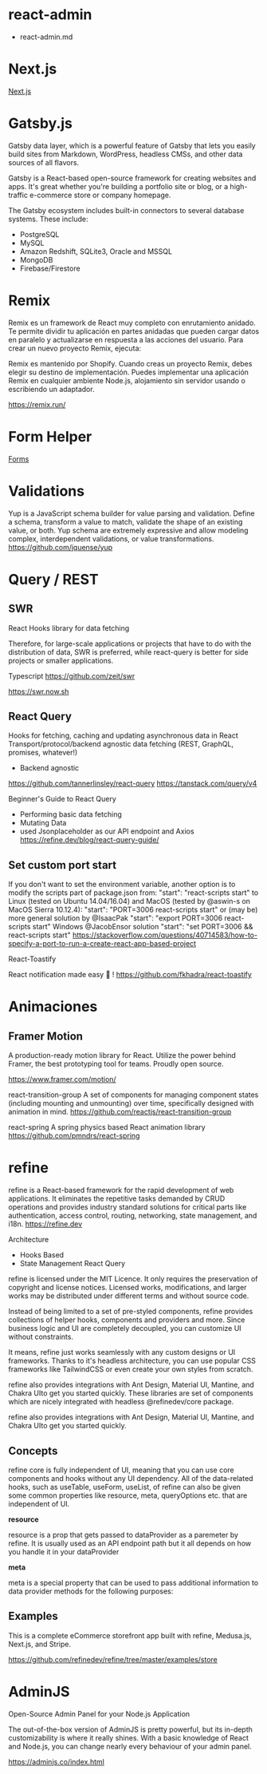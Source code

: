 # react-admin

- react-admin.md


# Next.js
 
[Next.js](Next.js.md)


# Gatsby.js

Gatsby data layer, which is a powerful feature of Gatsby that lets you easily build sites from Markdown, WordPress, headless CMSs, and other data sources of all flavors.

Gatsby is a React-based open-source framework for creating websites and apps. It's great whether you're building a portfolio site or blog, or a high-traffic e-commerce store or company homepage.


The Gatsby ecosystem includes built-in connectors to several database systems. These include:

-    PostgreSQL
-    MySQL
-    Amazon Redshift, SQLite3, Oracle and MSSQL
-    MongoDB
-    Firebase/Firestore

# Remix 

Remix es un framework de React muy completo con enrutamiento anidado. Te permite dividir tu aplicación en partes anidadas que pueden cargar datos en paralelo y actualizarse en respuesta a las acciones del usuario. Para crear un nuevo proyecto Remix, ejecuta:

Remix es mantenido por Shopify. Cuando creas un proyecto Remix, debes elegir su destino de implementación. Puedes implementar una aplicación Remix en cualquier ambiente Node.js, alojamiento sin servidor usando o escribiendo un adaptador.


https://remix.run/

# Form Helper

[Forms](form.md)



# Validations

Yup is a JavaScript schema builder for value parsing and validation. Define a schema, transform a value to match, validate the shape of an existing value, or both. Yup schema are extremely expressive and allow modeling complex, interdependent validations, or value transformations.
https://github.com/jquense/yup


# Query / REST


## SWR

React Hooks library for data fetching

Therefore, for large-scale applications or projects that have to do with the distribution of data, SWR is preferred, while react-query is better for side projects or smaller applications.

Typescript
https://github.com/zeit/swr

https://swr.now.sh

## React Query

Hooks for fetching, caching and updating asynchronous data in React
Transport/protocol/backend agnostic data fetching (REST, GraphQL, promises, whatever!)

-  Backend agnostic

https://github.com/tannerlinsley/react-query
https://tanstack.com/query/v4


Beginner's Guide to React Query

- Performing basic data fetching
- Mutating Data
- used Jsonplaceholder as our API endpoint and Axios 
https://refine.dev/blog/react-query-guide/



## Set custom port start
If you don't want to set the environment variable, another option is to modify the scripts part of package.json from:
"start": "react-scripts start"
to
Linux (tested on Ubuntu 14.04/16.04) and MacOS (tested by @aswin-s on MacOS Sierra 10.12.4):
"start": "PORT=3006 react-scripts start"
or (may be) more general solution by @IsaacPak
"start": "export PORT=3006 react-scripts start"
Windows @JacobEnsor solution
"start": "set PORT=3006 && react-scripts start"
https://stackoverflow.com/questions/40714583/how-to-specify-a-port-to-run-a-create-react-app-based-project




React-Toastify

React notification made easy 🚀 ! 
https://github.com/fkhadra/react-toastify


# Animaciones

## Framer Motion

A production-ready motion library for React. Utilize the power behind Framer, the best prototyping tool for teams. Proudly open source.

https://www.framer.com/motion/

react-transition-group
A set of components for managing component states (including mounting and unmounting) over time, specifically designed with animation in mind.
https://github.com/reactjs/react-transition-group

react-spring
A spring physics based React animation library
https://github.com/pmndrs/react-spring

# refine 

refine is a React-based framework for the rapid development of web applications. It eliminates the repetitive tasks demanded by CRUD operations and provides industry standard solutions for critical parts like authentication, access control, routing, networking, state management, and i18n.
https://refine.dev


Architecture	
- Hooks Based 
- State Management	React Query

refine is licensed under the MIT Licence. It only requires the preservation of copyright and license notices. Licensed works, modifications, and larger works may be distributed under different terms and without source code.

Instead of being limited to a set of pre-styled components, refine provides collections of helper hooks, components and providers and more. Since business logic and UI are completely decoupled, you can customize UI without constraints.

It means, refine just works seamlessly with any custom designs or UI frameworks. Thanks to it's headless architecture, you can use popular CSS frameworks like TailwindCSS or even create your own styles from scratch.

refine also provides integrations with Ant Design, Material UI, Mantine, and Chakra UIto get you started quickly. These libraries are set of components which are nicely integrated with headless @refinedev/core package.

refine also provides integrations with Ant Design, Material UI, Mantine, and Chakra UIto get you started quickly.

## Concepts

refine core is fully independent of UI, meaning that you can use core components and hooks without any UI dependency. All of the data-related hooks, such as useTable, useForm, useList, of refine can also be given some common properties like resource, meta, queryOptions etc. that are independent of UI.

**resource**

resource is a prop that gets passed to dataProvider as a paremeter by refine. It is usually used as an API endpoint path but it all depends on how you handle it in your dataProvider

**meta**

meta is a special property that can be used to pass additional information to data provider methods for the following purposes:

## Examples


This is a complete eCommerce storefront app built with refine, Medusa.js, Next.js, and Stripe.

https://github.com/refinedev/refine/tree/master/examples/store

# AdminJS 

Open-Source Admin Panel for your Node.js Application

The out-of-the-box version of AdminJS is pretty powerful, but its in-depth customizability is where it really shines. With a basic knowledge of React and Node.js, you can change nearly every behaviour of your admin panel.

https://adminjs.co/index.html